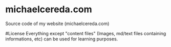 # michaelcereda.com
Source code of my website (michaelcereda.com)

#License
Everything except "content files" (Images, md/text files containing  informations, etc) can be used for learning purposes.
